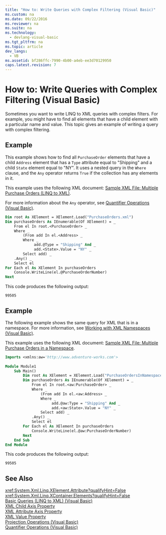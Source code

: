 ```yaml
---
title: "How to: Write Queries with Complex Filtering (Visual Basic)"
ms.custom: na
ms.date: 09/22/2016
ms.reviewer: na
ms.suite: na
ms.technology: 
  - devlang-visual-basic
ms.tgt_pltfrm: na
ms.topic: article
dev_langs: 
  - VB
ms.assetid: bf286ffc-7990-4b00-a4eb-ee3d70129950
caps.latest.revision: 7
---
```

# How to: Write Queries with Complex Filtering (Visual Basic)
Sometimes you want to write LINQ to XML queries with complex filters. For example, you might have to find all elements that have a child element with a particular name and value. This topic gives an example of writing a query with complex filtering.  
  
## Example  
 This example shows how to find all `PurchaseOrder` elements that have a child `Address` element that has a `Type` attribute equal to "Shipping" and a child `State` element equal to "NY". It uses a nested query in the `Where` clause, and the `Any` operator returns `True` if the collection has any elements in it.  
  
 This example uses the following XML document: [Sample XML File: Multiple Purchase Orders (LINQ to XML)](../vs140/sample-xml-file--multiple-purchase-orders--linq-to-xml-3.md).  
  
 For more information about the `Any` operator, see [Quantifier Operations (Visual Basic)](../vs140/quantifier-operations--visual-basic-.md).  
  
```vb  
Dim root As XElement = XElement.Load("PurchaseOrders.xml")  
Dim purchaseOrders As IEnumerable(Of XElement) = _  
    From el In root.<PurchaseOrder> _  
    Where _  
        (From add In el.<Address> _  
        Where _  
             add.@Type = "Shipping" And _  
             add.<State>.Value = "NY" _  
        Select add) _  
    .Any() _  
    Select el  
For Each el As XElement In purchaseOrders  
    Console.WriteLine(el.@PurchaseOrderNumber)  
Next  
```  
  
 This code produces the following output:  
  
```  
99505  
```  
  
## Example  
 The following example shows the same query for XML that is in a namespace. For more information, see [Working with XML Namespaces (Visual Basic)](../vs140/working-with-xml-namespaces--visual-basic-.md).  
  
 This example uses the following XML document: [Sample XML File: Multiple Purchase Orders in a Namespace](../vs140/sample-xml-file--multiple-purchase-orders-in-a-namespace3.md).  
  
```vb  
Imports <xmlns:aw='http://www.adventure-works.com'>  
  
Module Module1  
    Sub Main()  
        Dim root As XElement = XElement.Load("PurchaseOrdersInNamespace.xml")  
        Dim purchaseOrders As IEnumerable(Of XElement) = _  
            From el In root.<aw:PurchaseOrder> _  
            Where _  
                (From add In el.<aw:Address> _  
                Where _  
                     add.@aw:Type = "Shipping" And _  
                     add.<aw:State>.Value = "NY" _  
                Select add) _  
            .Any() _  
            Select el  
        For Each el As XElement In purchaseOrders  
            Console.WriteLine(el.@aw:PurchaseOrderNumber)  
        Next  
    End Sub  
End Module  
```  
  
 This code produces the following output:  
  
```  
99505  
```  
  
## See Also  
 <xref:System.Xml.Linq.XElement.Attribute?qualifyHint=False>   
 <xref:System.Xml.Linq.XContainer.Elements?qualifyHint=False>   
 [Basic Queries (LINQ to XML) (Visual Basic)](../vs140/basic-queries--linq-to-xml---visual-basic-.md)   
 [XML Child Axis Property](../vs140/xml-child-axis-property--visual-basic-.md)   
 [XML Attribute Axis Property](../vs140/xml-attribute-axis-property--visual-basic-.md)   
 [XML Value Property](../vs140/xml-value-property--visual-basic-.md)   
 [Projection Operations (Visual Basic)](../vs140/projection-operations--visual-basic-.md)   
 [Quantifier Operations (Visual Basic)](../vs140/quantifier-operations--visual-basic-.md)
